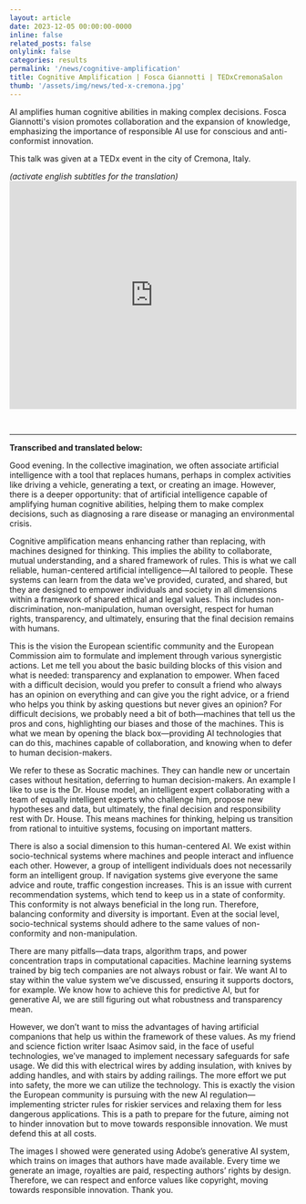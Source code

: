 ```yaml
---
layout: article
date: 2023-12-05 00:00:00-0000
inline: false
related_posts: false
onlylink: false
categories: results
permalink: '/news/cognitive-amplification'
title: Cognitive Amplification | Fosca Giannotti | TEDxCremonaSalon
thumb: '/assets/img/news/ted-x-cremona.jpg'
---
```


<p class="lead">AI amplifies human cognitive abilities in making complex decisions. Fosca Giannotti's vision promotes collaboration and the expansion of knowledge, emphasizing the importance of responsible AI use for conscious and anti-conformist innovation.</p>
<p>This talk was given at a TEDx event in the city of Cremona, Italy.</p>
<em>(activate english subtitles for the translation)</em>
<div class="row mt-3">
<iframe width="100%" height="400" src="https://www.youtube.com/embed/OKEXlImoFKE?si=zov2k0eUb1KyiqDP" title="YouTube video player" frameborder="0" allow="accelerometer; autoplay; clipboard-write; encrypted-media; gyroscope; picture-in-picture; web-share" referrerpolicy="strict-origin-when-cross-origin" allowfullscreen style="margin-bottom:30px"></iframe>
    <br>
    <hr>
    <div class="col-sm-12">
        <p><strong>Transcribed and translated below:</strong></p>
        <p>Good evening. In the collective imagination, we often associate artificial intelligence with a tool that replaces humans, perhaps in complex activities like driving a vehicle, generating a text, or creating an image. However, there is a deeper opportunity: that of artificial intelligence capable of amplifying human cognitive abilities, helping them to make complex decisions, such as diagnosing a rare disease or managing an environmental crisis.</p>
        <p>Cognitive amplification means enhancing rather than replacing, with machines designed for thinking. This implies the ability to collaborate, mutual understanding, and a shared framework of rules. This is what we call reliable, human-centered artificial intelligence—AI tailored to people. These systems can learn from the data we've provided, curated, and shared, but they are designed to empower individuals and society in all dimensions within a framework of shared ethical and legal values. This includes non-discrimination, non-manipulation, human oversight, respect for human rights, transparency, and ultimately, ensuring that the final decision remains with humans.</p>
        <p>This is the vision the European scientific community and the European Commission aim to formulate and implement through various synergistic actions. Let me tell you about the basic building blocks of this vision and what is needed: transparency and explanation to empower. When faced with a difficult decision, would you prefer to consult a friend who always has an opinion on everything and can give you the right advice, or a friend who helps you think by asking questions but never gives an opinion? For difficult decisions, we probably need a bit of both—machines that tell us the pros and cons, highlighting our biases and those of the machines. This is what we mean by opening the black box—providing AI technologies that can do this, machines capable of collaboration, and knowing when to defer to human decision-makers.</p>
        <p>We refer to these as Socratic machines. They can handle new or uncertain cases without hesitation, deferring to human decision-makers. An example I like to use is the Dr. House model, an intelligent expert collaborating with a team of equally intelligent experts who challenge him, propose new hypotheses and data, but ultimately, the final decision and responsibility rest with Dr. House. This means machines for thinking, helping us transition from rational to intuitive systems, focusing on important matters.</p>
        <p>There is also a social dimension to this human-centered AI. We exist within socio-technical systems where machines and people interact and influence each other. However, a group of intelligent individuals does not necessarily form an intelligent group. If navigation systems give everyone the same advice and route, traffic congestion increases. This is an issue with current recommendation systems, which tend to keep us in a state of conformity. This conformity is not always beneficial in the long run. Therefore, balancing conformity and diversity is important. Even at the social level, socio-technical systems should adhere to the same values of non-conformity and non-manipulation.</p>
        <p>There are many pitfalls—data traps, algorithm traps, and power concentration traps in computational capacities. Machine learning systems trained by big tech companies are not always robust or fair. We want AI to stay within the value system we’ve discussed, ensuring it supports doctors, for example. We know how to achieve this for predictive AI, but for generative AI, we are still figuring out what robustness and transparency mean.</p>
        <p>However, we don’t want to miss the advantages of having artificial companions that help us within the framework of these values. As my friend and science fiction writer Isaac Asimov said, in the face of useful technologies, we’ve managed to implement necessary safeguards for safe usage. We did this with electrical wires by adding insulation, with knives by adding handles, and with stairs by adding railings. The more effort we put into safety, the more we can utilize the technology. This is exactly the vision the European community is pursuing with the new AI regulation—implementing stricter rules for riskier services and relaxing them for less dangerous applications. This is a path to prepare for the future, aiming not to hinder innovation but to move towards responsible innovation. We must defend this at all costs.</p>
        <p>The images I showed were generated using Adobe’s generative AI system, which trains on images that authors have made available. Every time we generate an image, royalties are paid, respecting authors’ rights by design. Therefore, we can respect and enforce values like copyright, moving towards responsible innovation. Thank you.</p>
    </div>

</div>
